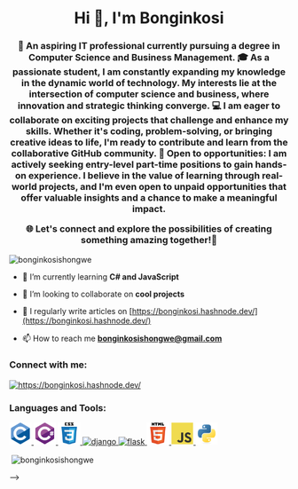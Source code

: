 <h1 align="center">Hi 👋, I'm Bonginkosi</h1>
<h3 align="center">👋 An aspiring IT professional currently pursuing a degree in Computer Science and Business Management. 🎓 As a passionate student, I am constantly expanding my knowledge in the dynamic world of technology. My interests lie at the intersection of computer science and business, where innovation and strategic thinking converge. 💻 I am eager to collaborate on exciting projects that challenge and enhance my skills. Whether it's coding, problem-solving, or bringing creative ideas to life, I'm ready to contribute and learn from the collaborative GitHub community. 🤝 Open to opportunities: I am actively seeking entry-level part-time positions to gain hands-on experience. I believe in the value of learning through real-world projects, and I'm even open to unpaid opportunities that offer valuable insights and a chance to make a meaningful impact.

🌐 Let's connect and explore the possibilities of creating something amazing together!🚀</h3>

<p align="left"> <img src="https://komarev.com/ghpvc/?username=bonginkosishongwe&label=Profile%20views&color=0e75b6&style=flat" alt="bonginkosishongwe" /> </p>

- 🌱 I’m currently learning **C# and JavaScript**

- 👯 I’m looking to collaborate on **cool projects**

- 📝 I regularly write articles on [https://bonginkosi.hashnode.dev/](https://bonginkosi.hashnode.dev/)

- 📫 How to reach me **bonginkosishongwe@gmail.com**

<h3 align="left">Connect with me:</h3>
<p align="left">
<a href="https://hashnode.com/https://bonginkosi.hashnode.dev/" target="blank"><img align="center" src="https://raw.githubusercontent.com/rahuldkjain/github-profile-readme-generator/master/src/images/icons/Social/hashnode.svg" alt="https://bonginkosi.hashnode.dev/" height="30" width="40" /></a>
</p>

<h3 align="left">Languages and Tools:</h3>
<p align="left"> <a href="https://www.cprogramming.com/" target="_blank" rel="noreferrer"> <img src="https://raw.githubusercontent.com/devicons/devicon/master/icons/c/c-original.svg" alt="c" width="40" height="40"/> </a> <a href="https://www.w3schools.com/cs/" target="_blank" rel="noreferrer"> <img src="https://raw.githubusercontent.com/devicons/devicon/master/icons/csharp/csharp-original.svg" alt="csharp" width="40" height="40"/> </a> <a href="https://www.w3schools.com/css/" target="_blank" rel="noreferrer"> <img src="https://raw.githubusercontent.com/devicons/devicon/master/icons/css3/css3-original-wordmark.svg" alt="css3" width="40" height="40"/> </a> <a href="https://www.djangoproject.com/" target="_blank" rel="noreferrer"> <img src="https://cdn.worldvectorlogo.com/logos/django.svg" alt="django" width="40" height="40"/> </a> <a href="https://flask.palletsprojects.com/" target="_blank" rel="noreferrer"> <img src="https://www.vectorlogo.zone/logos/pocoo_flask/pocoo_flask-icon.svg" alt="flask" width="40" height="40"/> </a> <a href="https://www.w3.org/html/" target="_blank" rel="noreferrer"> <img src="https://raw.githubusercontent.com/devicons/devicon/master/icons/html5/html5-original-wordmark.svg" alt="html5" width="40" height="40"/> </a> <a href="https://developer.mozilla.org/en-US/docs/Web/JavaScript" target="_blank" rel="noreferrer"> <img src="https://raw.githubusercontent.com/devicons/devicon/master/icons/javascript/javascript-original.svg" alt="javascript" width="40" height="40"/> </a> <a href="https://www.python.org" target="_blank" rel="noreferrer"> <img src="https://raw.githubusercontent.com/devicons/devicon/master/icons/python/python-original.svg" alt="python" width="40" height="40"/> </a> </p>

<p>&nbsp;<img align="center" src="https://github-readme-stats.vercel.app/api?username=bonginkosishongwe&show_icons=true&locale=en" alt="bonginkosishongwe" /></p>

-->
